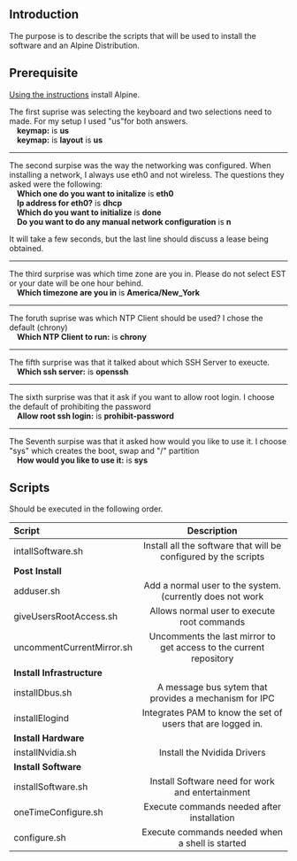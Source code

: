 ## Introduction
The purpose is to describe the scripts that will be used to install the software and an Alpine Distribution.

## Prerequisite
[Using the instructions](https://wiki.alpinelinux.org/wiki/Installation) install Alpine. 

The first suprise was selecting the keyboard and two selections need to made.  For my setup I used "us"for both answers.<br> 
  &emsp;**keymap:** is **us**<br>
  &emsp;**keymap:** is **layout** is **us**
<hr>

The second surpise was the way the networking was configured.  When installing a network, I always use eth0 and not wireless.  The questions they asked were the following:<br>
&emsp;**Which one do you want to initalize** is **eth0**<br>
&emsp;**Ip address for eth0?** is **dhcp**<br>
&emsp;**Which do you want to initialize** is **done**<br>
&emsp;**Do you want to do any manual network configuration** is **n**

It will take a few seconds, but the last line should discuss a lease being obtained.
<hr>

The third surprise was which time zone are you in.  Please do not select EST or your date will be one hour behind.<br>
&emsp;**Which timezone are you in** is **America/New_York**
<hr>

The foruth suprise was which NTP Client should be used?  I chose the default (chrony)<br>
&emsp;**Which NTP Client to run:** is **chrony**
<hr>

The fifth surprise was that it talked about which SSH Server to exeucte.<br>
&emsp;**Which ssh server:** is **openssh**<br>
<hr>

The sixth surprise was that it ask if you want to allow root login.  I choose the default of prohibiting the password<br>
&emsp;**Allow root ssh login:** is **prohibit-password**
<hr>

The Seventh surpise was that it asked how would you like to use it.  I choose "sys" which creates the boot, swap and "/" partition<br>
&emsp;**How would you like to use it:** is **sys**



## Scripts
Should be executed in the following order.

| Script                    | Description                                                        |
| :------------------       | :---------:                                                        |
| intallSoftware.sh         | Install all the software that will be configured by the scripts    |
| **Post Install**                                                                               |
| adduser.sh                | Add a normal user to the system.  (currently does not work         |
| giveUsersRootAccess.sh    | Allows normal user to execute root commands                        |  
| uncommentCurrentMirror.sh | Uncomments the last mirror to get access to the current repository | 
| **Install Infrastructure**|                                                                    |
| installDbus.sh            | A message bus sytem that provides a mechanism for IPC              |
| installElogind            | Integrates PAM to know the set of users that are logged in.        | 
|**Install Hardware**       |                                                                    | 
| installNvidia.sh          | Install the Nvidida Drivers                                        |
| **Install Software**                                                                           |
| installSoftware.sh        | Install Software need for work and entertainment                   |
| oneTimeConfigure.sh       | Execute commands needed after installation                         |
| configure.sh              | Execute commands needed when a shell is started                    |



